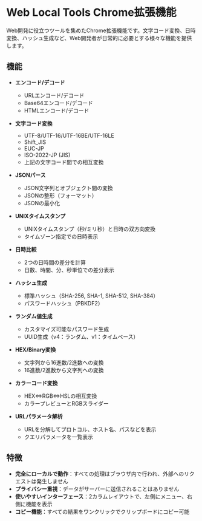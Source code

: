 # Web Local Tools Chrome拡張機能

Web開発に役立つツールを集めたChrome拡張機能です。文字コード変換、日時変換、ハッシュ生成など、Web開発者が日常的に必要とする様々な機能を提供します。

## 機能

- **エンコード/デコード**
  - URLエンコード/デコード
  - Base64エンコード/デコード
  - HTMLエンコード/デコード

- **文字コード変換**
  - UTF-8/UTF-16/UTF-16BE/UTF-16LE
  - Shift_JIS
  - EUC-JP
  - ISO-2022-JP (JIS)
  - 上記の文字コード間での相互変換

- **JSONパース**
  - JSON文字列とオブジェクト間の変換
  - JSONの整形（フォーマット）
  - JSONの最小化

- **UNIXタイムスタンプ**
  - UNIXタイムスタンプ（秒/ミリ秒）と日時の双方向変換
  - タイムゾーン指定での日時表示

- **日時比較**
  - 2つの日時間の差分を計算
  - 日数、時間、分、秒単位での差分表示

- **ハッシュ生成**
  - 標準ハッシュ（SHA-256, SHA-1, SHA-512, SHA-384）
  - パスワードハッシュ（PBKDF2）

- **ランダム値生成**
  - カスタマイズ可能なパスワード生成
  - UUID生成（v4：ランダム、v1：タイムベース）

- **HEX/Binary変換**
  - 文字列から16進数/2進数への変換
  - 16進数/2進数から文字列への変換

- **カラーコード変換**
  - HEX⇔RGB⇔HSLの相互変換
  - カラープレビューとRGBスライダー

- **URLパラメータ解析**
  - URLを分解してプロトコル、ホスト名、パスなどを表示
  - クエリパラメータを一覧表示

## 特徴

- **完全にローカルで動作**：すべての処理はブラウザ内で行われ、外部へのリクエストは発生しません
- **プライバシー重視**：データがサーバーに送信されることはありません
- **使いやすいインターフェース**：2カラムレイアウトで、左側にメニュー、右側に機能を表示
- **コピー機能**：すべての結果をワンクリックでクリップボードにコピー可能
